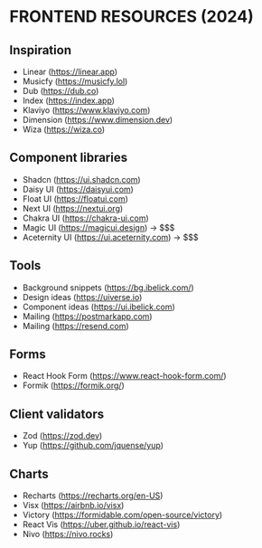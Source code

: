# FRONTEND RESOURCES (2024)

## Inspiration
- Linear (https://linear.app)
- Musicfy (https://musicfy.lol)
- Dub (https://dub.co)
- Index (https://index.app)
- Klaviyo (https://www.klaviyo.com)
- Dimension (https://www.dimension.dev)
- Wiza (https://wiza.co)


## Component libraries
- Shadcn (https://ui.shadcn.com)
- Daisy UI (https://daisyui.com)
- Float UI (https://floatui.com)
- Next UI (https://nextui.org)
- Chakra UI (https://chakra-ui.com)
- Magic UI (https://magicui.design) -> $$$
- Aceternity UI (https://ui.aceternity.com) -> $$$


## Tools
- Background snippets (https://bg.ibelick.com/)
- Design ideas (https://uiverse.io)
- Component ideas (https://ui.ibelick.com)
- Mailing (https://postmarkapp.com)
- Mailing (https://resend.com)

## Forms
- React Hook Form (https://www.react-hook-form.com/)
- Formik (https://formik.org/)

## Client validators
- Zod (https://zod.dev)
- Yup (https://github.com/jquense/yup)

## Charts
- Recharts (https://recharts.org/en-US)
- Visx (https://airbnb.io/visx)
- Victory (https://formidable.com/open-source/victory)
- React Vis (https://uber.github.io/react-vis)
- Nivo (https://nivo.rocks)
